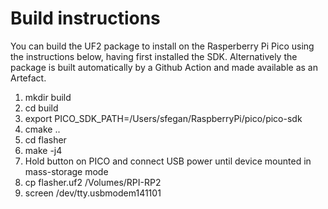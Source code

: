 # Build instructions

You can build the UF2 package to install on the Rasperberry Pi Pico using the instructions below, having first installed the SDK. Alternatively the package is built automatically by a Github Action and made available as an Artefact.

1. mkdir build
2. cd build
3. export PICO_SDK_PATH=/Users/sfegan/RaspberryPi/pico/pico-sdk
4. cmake ..
5. cd flasher
6. make -j4
7. Hold button on PICO and connect USB power until device mounted in mass-storage mode
8. cp flasher.uf2 /Volumes/RPI-RP2
9. screen /dev/tty.usbmodem141101

